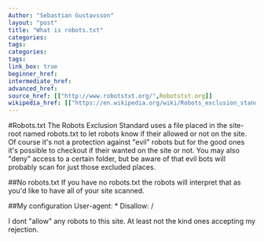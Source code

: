 ```yaml
---
Author: "Sebastian Gustavsson"
layout: "post"
title: "What is robots.txt"
categories:
tags:
categories:
tags:
link_box: true
beginner_href:
intermediate_href:
advanced_href:
source_href: [["http://www.robotstxt.org/",Robotstxt.org]]
wikipedia_href: [["https://en.wikipedia.org/wiki/Robots_exclusion_standard",Robots exclusion standard],["https://www.mediawiki.org/robots.txt",Wikipedias own robots.txt]]
---
```


#Robots.txt
The Robots Exclusion Standard uses a file placed in the site-root named robots.txt to let robots know if their allowed or not on the site.
Of course it's not a protection against "evil" robots but for the good ones it's possible to checkout if their wanted on the site or not. You may also "deny" access to a certain folder,
but be aware of that evil bots will probably scan for just those excluded places.

##No robots.txt
If you have no robots.txt the robots will interpret that as you'd like to have all of your site scanned.

##My configuration
    User-agent: *
    Disallow: /

I dont "allow" any robots to this site. At least not the kind ones accepting my rejection.


